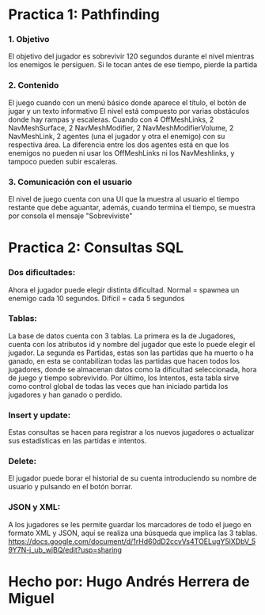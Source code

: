 # Practica 1: Pathfinding

### 1. Objetivo
  El objetivo del jugador es sobrevivir 120 segundos durante el nivel mientras los enemigos le persiguen. Si le tocan antes de ese tiempo, pierde la partida
  
### 2. Contenido
  El juego cuando con un menú básico donde aparece el título, el botón de jugar y un texto informativo
  El nivel está compuesto por varias obstáculos donde hay rampas y escaleras.
  Cuando con 4 OffMeshLinks, 2 NavMeshSurface, 2 NavMeshModifier, 2 NavMeshModifierVolume, 2 NavMeshLink, 2 agentes (una el jugador y otra el enemigo) con su respectiva área.
  La diferencia entre los dos agentes está en que los enemigos no pueden ni usar los OffMeshLinks ni los NavMeshlinks, y tampoco pueden subir escaleras.

### 3. Comunicación con el usuario
  El nivel de juego cuenta con una UI que la muestra al usuario el tiempo restante que debe aguantar, además, cuando termina el tiempo, se muestra por consola el mensaje "Sobreviviste"

# Practica 2: Consultas SQL
### Dos dificultades:
  Ahora el jugador puede elegir distinta dificultad. Normal = spawnea un enemigo cada 10 segundos. Difícil = cada 5 segundos
### Tablas:
  La base de datos cuenta con 3 tablas. La primera es la de Jugadores, cuenta con los atributos id y nombre del jugador que este lo puede elegir el jugador.
  La segunda es Partidas, estas son las partidas que ha muerto o ha ganado, en esta se contabilizan todas las partidas que hacen todos los jugadores, donde se almacenan datos como la dificultad seleccionada, hora de juego y tiempo sobrevivido.
  Por último, los Intentos, esta tabla sirve como control global de todas las veces que han iniciado partida los jugadores y han ganado o perdido.
### Insert y update:
  Estas consultas se hacen para registrar a los nuevos jugadores o actualizar sus estadísticas en las partidas e intentos.
### Delete:
  El jugador puede borar el historial de su cuenta introduciendo su nombre de usuario y pulsando en el botón borrar.
### JSON y XML:
  A los jugadores se les permite guardar los marcadores de todo el juego en formato XML y JSON, aquí se realiza una búsqueda que implica las 3 tablas.
https://docs.google.com/document/d/1rHd60dD2ccyVs4TOELugY5lXDbV_59Y7N-j_ub_wjBQ/edit?usp=sharing
# Hecho por: Hugo Andrés Herrera de Miguel
